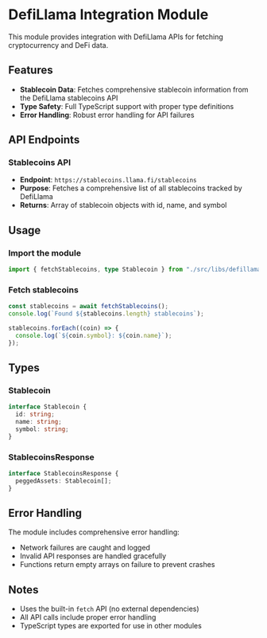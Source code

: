 # DefiLlama Integration Module

This module provides integration with DefiLlama APIs for fetching cryptocurrency and DeFi data.

## Features

- **Stablecoin Data**: Fetches comprehensive stablecoin information from the DefiLlama stablecoins API
- **Type Safety**: Full TypeScript support with proper type definitions
- **Error Handling**: Robust error handling for API failures

## API Endpoints

### Stablecoins API

- **Endpoint**: `https://stablecoins.llama.fi/stablecoins`
- **Purpose**: Fetches a comprehensive list of all stablecoins tracked by DefiLlama
- **Returns**: Array of stablecoin objects with id, name, and symbol

## Usage

### Import the module

```typescript
import { fetchStablecoins, type Stablecoin } from "./src/libs/defillama";
```

### Fetch stablecoins

```typescript
const stablecoins = await fetchStablecoins();
console.log(`Found ${stablecoins.length} stablecoins`);

stablecoins.forEach((coin) => {
  console.log(`${coin.symbol}: ${coin.name}`);
});
```

## Types

### Stablecoin

```typescript
interface Stablecoin {
  id: string;
  name: string;
  symbol: string;
}
```

### StablecoinsResponse

```typescript
interface StablecoinsResponse {
  peggedAssets: Stablecoin[];
}
```

## Error Handling

The module includes comprehensive error handling:

- Network failures are caught and logged
- Invalid API responses are handled gracefully
- Functions return empty arrays on failure to prevent crashes

## Notes

- Uses the built-in `fetch` API (no external dependencies)
- All API calls include proper error handling
- TypeScript types are exported for use in other modules
